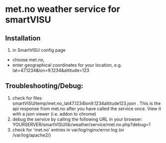 # met.no weather service for smartVISU

## Installation
1. in SmartVISU config page 
- choose met.no, 
- enter geographical coordinates for your location, e.g.  lat=47.1234&lon=9.1234&altitude=123

## Troubleshooting/Debug:
1. check for files smartVISU/temp/met.no_lat47.1234lon9.1234altitude123.json .
	This is the api response from met.no after you have called the service once. 
	View it with a json viewer (i.e. addon to chrome)
2. debug the service by calling the following URL in your browser: YOURSERVER/smartVISU/lib/weather/service/met.no.php?debug=1
3. check for 'met.no' entries in var/log/nginx/error.log (or /var/log/apache2/)
